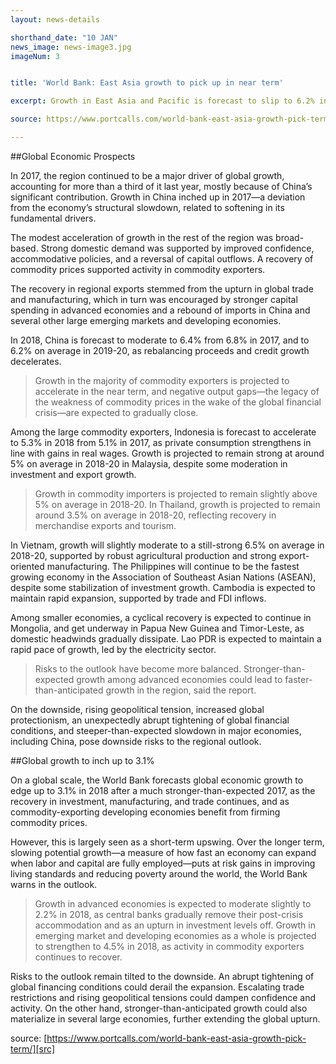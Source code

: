 ```yaml
---
layout: news-details

shorthand_date: "10 JAN"
news_image: news-image3.jpg
imageNum: 3


title: 'World Bank: East Asia growth to pick up in near term'

excerpt: Growth in East Asia and Pacific is forecast to slip to 6.2% in 2018 from an estimated 6.4% in 2017, with the continuing gradual structural slowdown in China offsetting a cyclical pickup in the rest of the region, according to the World Bank in its January 2018 

source: https://www.portcalls.com/world-bank-east-asia-growth-pick-term/

---
```


##Global Economic Prospects

In 2017, the region continued to be a major driver of global growth, accounting for more than a third of it last year, mostly because of China’s significant contribution. Growth in China inched up in 2017—a deviation from the economy’s structural slowdown, related to softening in its fundamental drivers.

The modest acceleration of growth in the rest of the region was broad-based. Strong domestic demand was supported by improved confidence, accommodative policies, and a reversal of capital outflows. A recovery of commodity prices supported activity in commodity exporters.

The recovery in regional exports stemmed from the upturn in global trade and manufacturing, which in turn was encouraged by stronger capital spending in advanced economies and a rebound of imports in China and several other large emerging markets and developing economies.

In 2018, China is forecast to moderate to 6.4% from 6.8% in 2017, and to 6.2% on average in 2019-20, as rebalancing proceeds and credit growth decelerates.

>Growth in the majority of commodity exporters is projected to accelerate in the near term, and negative output gaps—the legacy of the weakness of commodity prices in the wake of the global financial crisis—are expected to gradually close.

Among the large commodity exporters, Indonesia is forecast to accelerate to 5.3% in 2018 from 5.1% in 2017, as private consumption strengthens in line with gains in real wages. Growth is projected to remain strong at around 5% on average in 2018-20 in Malaysia, despite some moderation in investment and export growth.

>Growth in commodity importers is projected to remain slightly above 5% on average in 2018-20. In Thailand, growth is projected to remain around 3.5% on average in 2018-20, reflecting recovery in merchandise exports and tourism.

In Vietnam, growth will slightly moderate to a still-strong 6.5% on average in 2018-20, supported by robust agricultural production and strong export-oriented manufacturing. The Philippines will continue to be the fastest growing economy in the Association of Southeast Asian Nations (ASEAN), despite some stabilization of investment growth. Cambodia is expected to maintain rapid expansion, supported by trade and FDI inflows.

Among smaller economies, a cyclical recovery is expected to continue in Mongolia, and get underway in Papua New Guinea and Timor-Leste, as domestic headwinds gradually dissipate. Lao PDR is expected to maintain a rapid pace of growth, led by the electricity sector.

>Risks to the outlook have become more balanced. Stronger-than-expected growth among advanced economies could lead to faster-than-anticipated growth in the region, said the report.

On the downside, rising geopolitical tension, increased global protectionism, an unexpectedly abrupt tightening of global financial conditions, and steeper-than-expected slowdown in major economies, including China, pose downside risks to the regional outlook.

##Global growth to inch up to 3.1%

On a global scale, the World Bank forecasts global economic growth to edge up to 3.1% in 2018 after a much stronger-than-expected 2017, as the recovery in investment, manufacturing, and trade continues, and as commodity-exporting developing economies benefit from firming commodity prices.

However, this is largely seen as a short-term upswing. Over the longer term, slowing potential growth—a measure of how fast an economy can expand when labor and capital are fully employed—puts at risk gains in improving living standards and reducing poverty around the world, the World Bank warns in the outlook.

>Growth in advanced economies is expected to moderate slightly to 2.2% in 2018, as central banks gradually remove their post-crisis accommodation and as an upturn in investment levels off. Growth in emerging market and developing economies as a whole is projected to strengthen to 4.5% in 2018, as activity in commodity exporters continues to recover.

Risks to the outlook remain tilted to the downside. An abrupt tightening of global financing conditions could derail the expansion. Escalating trade restrictions and rising geopolitical tensions could dampen confidence and activity. On the other hand, stronger-than-anticipated growth could also materialize in several large economies, further extending the global upturn.

source: [https://www.portcalls.com/world-bank-east-asia-growth-pick-term/][src]

[src]: https://www.portcalls.com/world-bank-east-asia-growth-pick-term/

